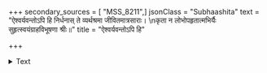 +++
secondary_sources = [ "MSS_8211",]
jsonClass = "Subhaashita"
text = "ऐश्वर्यवन्तोऽपि हि निर्धनास् ते व्यर्थश्रमा जीवितमात्रसाराः।  \nकृता न लोभोपहृतात्मभिर्यैः सुहृत्स्वयंग्राहविभूषणा श्रीः॥"
title = "ऐश्वर्यवन्तोऽपि हि"

+++

<details><summary>Text</summary>

ऐश्वर्यवन्तोऽपि हि निर्धनास् ते व्यर्थश्रमा जीवितमात्रसाराः।  
कृता न लोभोपहृतात्मभिर्यैः सुहृत्स्वयंग्राहविभूषणा श्रीः॥
</details>
